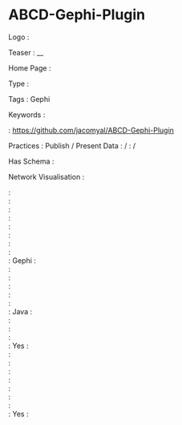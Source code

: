# ABCD-Gephi-Plugin

Logo
:   ![]()

Teaser
:   __

Home Page
:   

Type
:   

Tags
:   Gephi

Keywords
:   

:   https://github.com/jacomyal/ABCD-Gephi-Plugin

Practices
:   Publish / Present Data
:    / 
:    / 

Has Schema
:   

Network Visualisation
:   


:   
:   
:   
:   
:   
:   
:   
:   
:   Gephi
:   
:   
:   
:   
:   
:   
:   Java
:   
:   
:   
:   
:   Yes
:   
:   
:   
:   
:   
:   
:   
:   
:   Yes
:   
